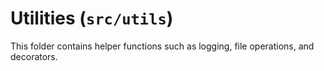 # Utilities (`src/utils`)
This folder contains helper functions such as logging, file operations, and decorators.
 
